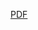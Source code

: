 [PDF](https://github.com/padraigdaly/padraigdaly.github.io/raw/main/assets/CV_2022.pdf)


<object data="../assets/CV_2022.pdf" width="1000" height="1000" type='application/pdf'></object>
